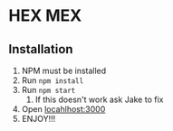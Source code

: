 # HEX MEX

## Installation

1. NPM must be installed
2. Run `npm install`
3. Run `npm start`
   1. If this doesn't work ask Jake to fix
4. Open [locahlhost:3000](http://localhost:3000/)
5. ENJOY!!!
